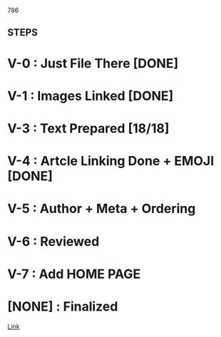 786

## STEPS

# V-0 : Just File There [DONE]
# V-1 : Images Linked [DONE]
# V-3 : Text Prepared [18/18]
# V-4 : Artcle Linking Done + EMOJI [DONE]
# V-5 : Author + Meta + Ordering
# V-6 : Reviewed
# V-7 : Add HOME PAGE
# [NONE] : Finalized

[Link](https://resilience4j.readme.io/docs/examples)
